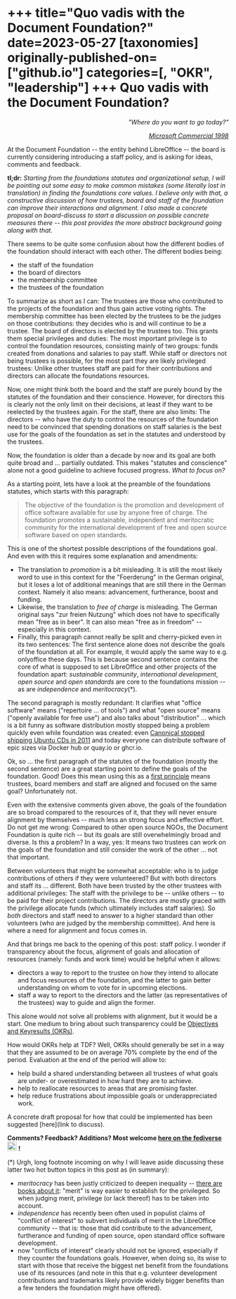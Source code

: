 ﻿+++
title="Quo vadis with the Document Foundation?"
date=2023-05-27
[taxonomies]
originally-published-on=["github.io"]
categories=[, "OKR", "leadership"]
+++
Quo vadis with the Document Foundation?
=================================

<p style="text-align:right;"><em>"Where do you want to go today?"</em></p>
<p style="text-align:right;"><em><a href="https://www.youtube.com/watch?v=Jij5Nzh2Sj4">Microsoft Commercial 1998</a></em></p>

At the Document Foundation -- the entity behind LibreOffice -- the board is
currently considering introducing a staff policy, and is asking for ideas,
comments and feedback.

**tl;dr:** *Starting from the foundations statutes and organizational setup, I
will be pointing out some easy to make common mistakes (some literally lost in
translation) in finding the foundations core values. I believe only with that,
a constructive discussion of how trustees, board and staff of the foundation
can improve their interactions and alignment. I also made a concrete proposal
on board-discuss to start a discussion on possible concrete measures there --
this post provides the more abstract background going along with that.*

There seems to be quite some confusion about how the different bodies of the
foundation should interact with each other. The different bodies being:
 * the staff of the foundation
 * the board of directors
 * the membership committee
 * the trustees of the foundation

To summarize as short as I can: The trustees are those who contributed to the
projects of the foundation and thus gain active voting rights. The membership
committee has been elected by the trustees to be the judges on those
contributions: they decides who is and will continue to be a trustee. The board
of directors is elected by the trustees too. This grants them special
privileges and duties: The most important privilege is to control the
foundation resources, consisting mainly of two groups: funds created from
donations and salaries to pay staff. While staff or directors not being
trustees is possible, for the most part they are likely privileged trustees:
Unlike other trustees staff are paid for their contributions and directors can
allocate the foundations resources.

Now, one might think both the board and the staff are purely bound by the
statutes of the foundation and their conscience. However, for directors this is
clearly not the only limit on their decisions, at least if they want to be
reelected by the trustees again. For the staff, there are also limits: The
directors -- who have the duty to control the resources of the foundation need
to be convinced that spending donations on staff salaries is the best use for
the goals of the foundation as set in the statutes and understood by the
trustees.

Now, the foundation is older than a decade by now and its goal are both quite
broad and ... partially outdated. This makes "statutes and conscience" alone not
a good guideline to achieve focused progress. *What to focus on?*

As a starting point, lets have a look at the preamble of the foundations
statutes, which starts with this paragraph:

> The objective of the foundation is the promotion and development of office
> software available for use by anyone free of charge. The foundation promotes
> a sustainable, independent and meritocratic community for the international
> development of free and open source software based on open standards.

This is one of the shortest possible descriptions of the foundations goal. And
even with this it requires some explanation and amendments:

* The translation to _promotion_ is a bit misleading. It is still the most
  likely word to use in this context for the "Foerderung" in the German
  original, but it loses a lot of additional meanings that are still there in
  the German context. Namely it also means: advancement, furtherance, boost and
  funding.
* Likewise, the translation to _free of charge_ is misleading. The German
  original says "zur freien Nutzung" which does not have to specifically mean
  "free as in beer". It can also mean "free as in freedom" -- especially in
  this context.
* Finally, this paragraph cannot really be split and cherry-picked even in its
  two sentences: The first sentence alone does not describe the goals of the
  foundation at all. For example, it would apply the same way to e.g.  onlyoffice
  these days. This is because second sentence contains the core of what is
  supposed to set LibreOffice and other projects of the foundation apart:
  _sustainable community_, _international development_, _open source_ and _open
  standards_ are core to the foundations mission -- as are _independence_ and
  _meritocracy_(*).

The second paragraph is mostly redundant: It clarifies what "office software"
means ("repertoire ... of tools") and what "open source" means ("openly
available for free use") and also talks about "distribution" ... which is a bit
funny as software distribution mostly stopped being a problem quickly even
while foundation was created: even [Canonical stopped shipping Ubuntu CDs in
2011](https://canonical.com/blog/shipit-comes-to-an-end) and today everyone can
distribute software of epic sizes via Docker hub or quay.io or ghcr.io.

Ok, so ... the first paragraph of the statutes of the foundation (mostly the
second sentence) are a great starting point to define the goals of the
foundation. Good! Does this mean using this as a [first
principle](https://en.wikipedia.org/wiki/First_principle) means trustees, board
members and staff are aligned and focused on the same goal? Unfortunately not.

Even with the extensive comments given above, the goals of the foundation are
so broad compared to the resources of it, that they will never ensure alignment
by themselves -- much less an strong focus and effective effort. Do not get me
wrong: Compared to other open source NGOs, the Document Foundation is quite
rich -- but its goals are still overwhelmingly broad and diverse. Is this a
problem? In a way, yes: It means two trustees can work on the goals of the
foundation and still consider the work of the other ... not that important.

Between volunteers that might be somewhat acceptable: who is to judge
contributions of others if they were volunteered? But with both directors and
staff its ... different. Both have been trusted by the other trustees with
additional privileges: The staff with the privilege to be -- unlike others --
to be paid for their project contributions. The directors are mostly graced
with the privilege allocate funds (which ultimately includes staff salaries).
So _both_ directors and staff need to answer to a higher standard than other
volunteers (who are judged by the membership committee). And here is where a
need for alignment and focus comes in.

And that brings me back to the opening of this post: staff policy. I wonder if
transparency about the focus, alignment of goals and allocation of resources
(namely: funds and work time) would be helpful when it allows:
* directors a way to report to the trustee on how they intend to allocate and
  focus resources of the foundation, and the latter to gain better
  understanding on whom to vote for in upcoming elections.
* staff a way to report to the directors and the latter (as representatives of
  the trustees) way to guide and align the former.

This alone would not solve all problems with alignment, but it would be a
start. One medium to bring about such transparency could be [Objectives and
Keyresults (OKRs)](https://en.wikipedia.org/wiki/Objectives_and_key_results).

How would OKRs help at TDF? Well, OKRs should generally be set in a way that
they are assumed to be on average 70% complete by the end of the period.
Evaluation at the end of the period will allow to:
* help build a shared understanding between all trustees of what goals are
  under- or overestimated in how hard they are to achieve.
* help to reallocate resources to areas that are promising faster.
* help reduce frustrations about impossible goals or underappreciated work.

A concrete draft proposal for how that could be implemented has been suggested
[here](link to discuss).

**Comments? Feedback? Additions? Most welcome [here on the fediverse](https://chaos.social/@Sweetshark/...)** <img style="width:1.5em" src="/img/gh/mastodon.svg"/> **!**

(*) Urgh, long footnote incoming on why I will leave aside discussing these latter two hot button topics in this post as (in summary):

* _meritocracy_ has been justly criticized to deepen inequality -- [there are
  books about it](https://bookwyrm.social/book/508177/s/the-meritocracy-trap):
  "merit" is way easier to establish for the privileged. So when judging merit,
  privilege (or lack thereof) has to be taken into account.
* _independence_ has recently been often used in populist claims of "conflict
  of interest" to subvert individuals of merit in the LibreOffice community --
  that is: those that did contribute to the advancement, furtherance and
  funding of open source, open standard office software development.
* now "conflicts of interest" clearly should not be ignored, especially if they
  counter the foundations goals. However, when doing so, its wise to start with
  those that receive the biggest net benefit from the foundations use of its
  resources (and note in this that e.g. volunteer development contributions and
  trademarks likely provide widely bigger benefits than a few tenders the
  foundation might have offered).
